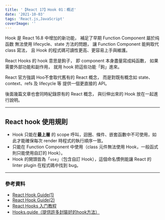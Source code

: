 ```yaml
---
title: '【React 17】Hook 01：概述'
date: '2021-10-03'
tags: 'React.js,JavaScript'
coverImage: ''
---
```



Hook 是 React 16.8 中增加的新功能，
補足了早期 Function Component 屬於纯函数
無法使用 lifecycle、state 方法的問題，
讓 Function Component 能夠取代 class 寫法，
且 Hook 的程式碼可讀性更高、更容易上手與維護。

React Hooks 的 hook 意思是鉤子，
即 component 本身盡量寫成純函數，
如果需要外部功能和副作用，
就用 hook 把這些功能「鉤」進來。

React 官方強調 Hoo不會取代舊有的 React 概念，
而是對既有概念如 state、context、refs 及 lifecycle 等
提供一個更直接的 API。

後面幾篇文章也會同時紀錄原有的 React 概念，
與衍伸出來的 Hook 放在一起進行說明。

---

## React hook 使用規則
- Hook 只能在**最上層** 的 scope 呼叫，迴圈、條件、嵌套函數中不可使用，如此才能確保每次 render 時程式的執行順序一致。
- 只能在 Function Component 中使用（class 元件無法使用 Hook，一般函式則只能使用自訂的 Hook）。
- Hook 的開頭皆為「`use`」（包含自訂 Hook），這個命名慣例能讓 React 的 linter plugin 在程式碼中找到 bug。

---

### 參考資料
- [React Hook Guide(1)](https://medium.com/@franklion1227/react-hook-guide-1-2c31a05e6d00)
- [React Hook Guide(2)](https://medium.com/@franklion1227/react-hook-guide-2-9c683a4af519)
- [React Hooks 入门教程](https://www.ruanyifeng.com/blog/2019/09/react-hooks.html)
- [Hooks.guide（提供許多封裝好的hook方法）](https://github.com/Raathigesh/hooks.guide)

